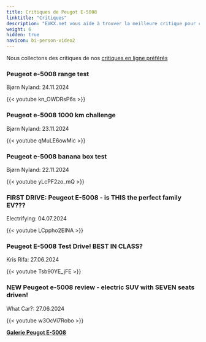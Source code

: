 ```yaml
---
title: Critiques de Peugot E-5008
linktitle: "Critiques"
description: "EVKX.net vous aide à trouver la meilleure critique pour ce modèle."
weight: 6
hidden: true
navicon: bi-person-video2
---
```

Nous collectons des critiques de nos [critiques en ligne préférés](../../../../../guides/evreviewers/)

<div class="container text-center shadow p-2 pe-4 mb-5 bg-body-tertiary rounded border">
<h3>Peugeot e-5008 range test</h3>
<p>Bjørn Nyland: 24.11.2024</p>

{{< youtube kn_OWDRsP6s >}}

</div>
<div class="container text-center shadow p-2 pe-4 mb-5 bg-body-tertiary rounded border">
<h3>Peugeot e-5008 1000 km challenge</h3>
<p>Bjørn Nyland: 23.11.2024</p>

{{< youtube qMuLE6owMic >}}

</div>
<div class="container text-center shadow p-2 pe-4 mb-5 bg-body-tertiary rounded border">
<h3>Peugeot e-5008 banana box test</h3>
<p>Bjørn Nyland: 22.11.2024</p>

{{< youtube yLcPF2zo_mQ >}}

</div>
<div class="container text-center shadow p-2 pe-4 mb-5 bg-body-tertiary rounded border">
<h3>FIRST DRIVE: Peugeot E-5008 - is THIS the perfect family EV???</h3>
<p>Electrifying: 04.07.2024</p>

{{< youtube LCppho2EINA >}}

</div>
<div class="container text-center shadow p-2 pe-4 mb-5 bg-body-tertiary rounded border">
<h3>Peugeot E-5008 Test Drive! BEST IN CLASS?</h3>
<p>Kris Rifa: 27.06.2024</p>

{{< youtube Tsb90YE_jFE >}}

</div>
<div class="container text-center shadow p-2 pe-4 mb-5 bg-body-tertiary rounded border">
<h3>NEW Peugeot e-5008 review - electric SUV with SEVEN seats driven!</h3>
<p>What Car?: 27.06.2024</p>

{{< youtube w3OcVi7Robo >}}

</div>
<div class="mt-3 mb-3">
<a href="../gallery/" class="text-decoration-none text-black">
<strong><i class="bi-arrow-left"></i>Galerie  </strong>
</a>
<a href="../" class="text-decoration-none text-black float-end">
<strong>Peugot E-5008 <i class="bi-arrow-right"></i></strong>
</a>
</div>
